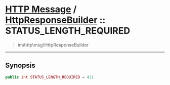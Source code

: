 # [HTTP Message](http.md) / [HttpResponseBuilder](http-HttpResponseBuilder.md) :: STATUS_LENGTH_REQUIRED
 > im\http\msg\HttpResponseBuilder
____

## Synopsis
```php
public int STATUS_LENGTH_REQUIRED = 411
```

